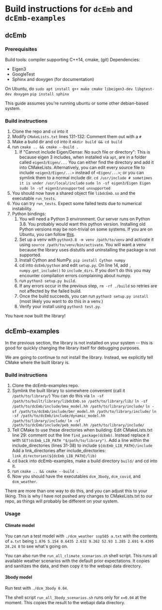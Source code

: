 # Build instructions for `dcEmb` and `dcEmb-examples`

## dcEmb
### Prerequisites
Build tools: compiler supporting C++14, cmake, (git)
Dependencies: 
- Eigen3
- GoogleTest 
- Sphinx and doxygen (for documentation)

On Ubuntu, do
`sudo apt install g++ make cmake libeigen3-dev libgtest-dev doxygen`
`pip install sphinx`

This guide assumes you're running ubuntu or some other debian-based system.

### Build instructions
1. Clone the repo and `cd` into it
2. Modify `CMakeLists.txt` lines 131-132: Comment them out with a `#`
3. Make a build dir and cd into it `mkdir build && cd build`
4. run `cmake .. && cmake --build .`
   1. If "Cannot include Eigen/Dense: No such file or directory":
        This is because eigen 3 includes, when installed via `apt`, are in a folder called `eigen3/Eigen/...`
        You can either find the directory and add it into CMakeLists. Alternatively, you can edit every source file to include `<eigen3/Eigen/...>` instead of `<Eigen/...>`; or you can symlink them to a normal include dir. 
        `cd /usr/include # sometimes it is under /usr/local/include`
        `sudo ln -sf eigen3/Eigen Eigen`
        `sudo ln -sf eigen3/unsupported unsupported`
5. You should now have a shared object file `libdcEmb.so` and the executable `run_tests`.
6. You can try `run_tests`. Expect some failed tests due to numerical instability.
7. Python bindings:
   1. You will need a Python 3 environment. Our server runs on Python 3.8. You probably would want this python version. Installing old Python versions may be non-trivial on some systems. If you are on Ubuntu, you can follow [this](https://askubuntu.com/questions/682869/how-do-i-install-a-different-python-version-using-apt-get).
   2. Set up a venv with `python3.8 -m venv /path/to/venv` and activate it using `source /path/to/venv/bin/activate`. You will want a venv because the library uses distutils and uninstalling the package is not supported.
   3. Install Cython and NumPy. `pip install Cython numpy` 
   4. cd into `dcEmb/python` and edit `setup.py`. On line 14, add `, numpy.get_include()` to `include_dirs`. If you don't do this you may encounter compilation errors complaining about numpy.
   5. run `python3 setup.py build`.
   6. If any errors occur in the previous step, `rm -rf ./build` so retries are not affected by the failed build.
   7. Once the build succeeds, you can run `python3 setup.py install` (most likely you want to do this in a venv.)
   8. Verify your install using `python3 test.py`.

You have now built the library!

## dcEmb-examples
In the previous section, the library is not installed on your system -- this is good for quickly changing the library itself for debugging purposes.

We are going to continue to not install the library. Instead, we explicitly tell CMake where the built library is.

### Build instructions
1. Clone the dcEmb-examples repo.
2. Symlink the built library to somewhere convenient (call it `/path/to/library/`)
    You can do this via
    `ln -sf /path/to/built/library/libdcEmb.so /path/to/library/lib/`
    `ln -sf /path/to/dcEmb/include/bma_model.hh /path/to/library/include/`
    `ln -sf /path/to/dcEmb/include/bmr_model.hh /path/to/library/include/`
    `ln -sf /path/to/dcEmb/include/dynamic_model.hh /path/to/library/include/`
    `ln -sf /path/to/dcEmb/include/peb_model.hh /path/to/library/include/`
3. Tell CMake to use these directories when building:
   Edit CMakeLists.txt line 29: comment out the line `find_package(dcEmb)`. Instead replace it with `SET(dcEmb_LIB_PATH "$/path/to/library")`.
   Add a line within the include_directories (lines 31-38) to include `${dcEmb_LIB_PATH}/include`
   Add a link_directories after include_directories: `link_directories(${dcEmb_LIB_PATH}/lib)`
4. cd back into dcEmb-examples, make a build directory `build/` and cd into it.
5. run `cmake .. && cmake --build .`
6. Now you should have the executables `dcm_3body`, `dcm_covid`, and `dcm_weather`.

There are more than one way to do this, and you can adjust this to your liking.
This is why I have not pushed any changes to CMakeLists.txt to our repo, as things will probably be different on your system. 

### Usage

#### Climate model
You can run a test model with `./dcm_weather ssp585 a.txt` with the contents of `a.txt` being
`1.876 5.154 0.6435 2.632 9.262 52.93 1.285 2.691 0.4395 28.24 8`
to see what's going on.

You can also run the `run_all_climate_scenarios.sh` shell script. This runs all available weather scenarios with the default prior expectations. It copies and sanitizes the data, and then copy it to the webapi data directory.


#### 3body model
Run test with `./dcm_3body 0.04`.

The shell script `run_all_3body_scenarios.sh` runs only for `x=0.04` at the moment. This copies the result to the webapi data directory.
